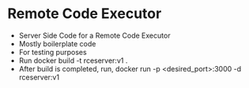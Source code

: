 # Remote Code Executor 
- Server Side Code for a Remote Code Executor 
- Mostly boilerplate code
- For testing purposes
- Run docker build -t rceserver:v1 .
- After build is completed, run, docker run -p <desired_port>:3000 -d rceserver:v1
